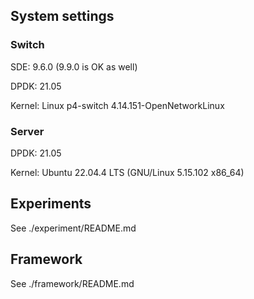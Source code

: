 ## System settings

### Switch

SDE: 9.6.0 (9.9.0 is OK as well)

DPDK: 21.05

Kernel: Linux p4-switch 4.14.151-OpenNetworkLinux

### Server

DPDK: 21.05

Kernel: Ubuntu 22.04.4 LTS (GNU/Linux 5.15.102 x86_64)

## Experiments

See ./experiment/README.md

## Framework

See ./framework/README.md